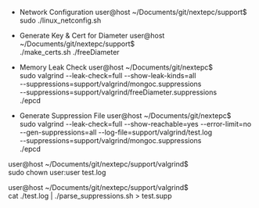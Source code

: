 
* Network Configuration
user@host ~/Documents/git/nextepc/support$ \
    sudo ./linux_netconfig.sh

* Generate Key & Cert for Diameter
user@host ~/Documents/git/nextepc/support$ \
    ./make_certs.sh ./freeDiameter

* Memory Leak Check
user@host ~/Documents/git/nextepc$ \
    sudo valgrind --leak-check=full --show-leak-kinds=all \
    --suppressions=support/valgrind/mongoc.suppressions \
    --suppressions=support/valgrind/freeDiameter.suppressions \
    ./epcd

* Generate Suppression File
user@host ~/Documents/git/nextepc$ \
    sudo valgrind --leak-check=full --show-reachable=yes --error-limit=no \
    --gen-suppressions=all --log-file=support/valgrind/test.log \
    --suppressions=support/valgrind/mongoc.suppressions \
    ./epcd

user@host ~/Documents/git/nextepc/support/valgrind$ \
    sudo chown user:user test.log

user@host ~/Documents/git/nextepc/support/valgrind$ \
    cat ./test.log | ./parse_suppressions.sh > test.supp
